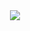<div id="header" align="center">
  <img src="https://github.com/Zak618/Zak618/assets/89405318/9ca91e1f-0415-42f0-a66c-7f2ca1f645a9">
</div>
